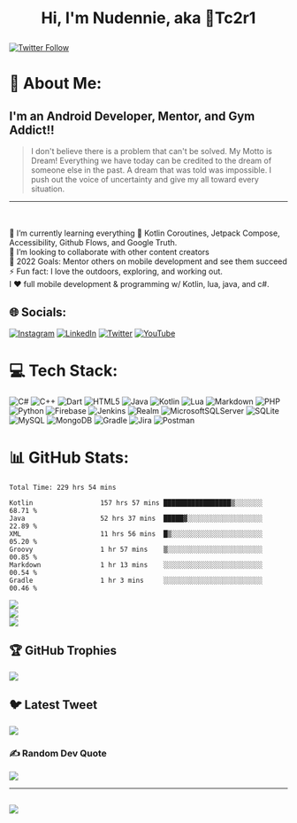 # <p align="center"> Hi, I'm Nudennie, aka 👾Tc2r1</p>
[![Twitter Follow](https://img.shields.io/twitter/follow/Tc2r1?color=1DA1F2&logo=twitter&style=for-the-badge)](https://twitter.com/intent/follow?original_referer=https%3A%2F%2Fgithub.com%2FTc2r1&screen_name=Tc2r1)
<br />
# 💫 About Me:
I'm an Android Developer, Mentor, and Gym Addict!!
---

>I don't believe there is a problem that can't be solved.  My Motto is Dream! Everything we have today can be credited to the dream of someone else in the past. A dream that was told was impossible. I push out the voice of uncertainty and give my all toward every situation.

---
<br><br>    🌱 I’m currently learning everything 🤣 Kotlin Coroutines, Jetpack Compose, Accessibility, Github Flows, and Google Truth.<br>    👯 I’m looking to collaborate with other content creators<br>    🥅 2022 Goals: Mentor others on mobile development and see them succeed<br>    ⚡ Fun fact: I love the outdoors, exploring, and working out.<br>    I ❤️ full mobile development & programming w/ Kotlin, lua, java, and c#.<br>


## 🌐 Socials:
[![Instagram](https://img.shields.io/badge/Instagram-%23E4405F.svg?logo=Instagram&logoColor=white)](https://instagram.com/Tc2r) [![LinkedIn](https://img.shields.io/badge/LinkedIn-%230077B5.svg?logo=linkedin&logoColor=white)](https://linkedin.com/in/nudennie) [![Twitter](https://img.shields.io/badge/Twitter-%231DA1F2.svg?logo=Twitter&logoColor=white)](https://twitter.com/Tc2r1) [![YouTube](https://img.shields.io/badge/YouTube-%23FF0000.svg?logo=YouTube&logoColor=white)](https://youtube.com/@zero2Champion) 

# 💻 Tech Stack:
![C#](https://img.shields.io/badge/c%23-%23239120.svg?style=for-the-badge&logo=c-sharp&logoColor=white) ![C++](https://img.shields.io/badge/c++-%2300599C.svg?style=for-the-badge&logo=c%2B%2B&logoColor=white) ![Dart](https://img.shields.io/badge/dart-%230175C2.svg?style=for-the-badge&logo=dart&logoColor=white) ![HTML5](https://img.shields.io/badge/html5-%23E34F26.svg?style=for-the-badge&logo=html5&logoColor=white) ![Java](https://img.shields.io/badge/java-%23ED8B00.svg?style=for-the-badge&logo=java&logoColor=white) ![Kotlin](https://img.shields.io/badge/kotlin-%230095D5.svg?style=for-the-badge&logo=kotlin&logoColor=white) ![Lua](https://img.shields.io/badge/lua-%232C2D72.svg?style=for-the-badge&logo=lua&logoColor=white) ![Markdown](https://img.shields.io/badge/markdown-%23000000.svg?style=for-the-badge&logo=markdown&logoColor=white) ![PHP](https://img.shields.io/badge/php-%23777BB4.svg?style=for-the-badge&logo=php&logoColor=white) ![Python](https://img.shields.io/badge/python-3670A0?style=for-the-badge&logo=python&logoColor=ffdd54) ![Firebase](https://img.shields.io/badge/firebase-%23039BE5.svg?style=for-the-badge&logo=firebase) ![Jenkins](https://img.shields.io/badge/jenkins-%232C5263.svg?style=for-the-badge&logo=jenkins&logoColor=white) ![Realm](https://img.shields.io/badge/Realm-39477F?style=for-the-badge&logo=realm&logoColor=white) ![MicrosoftSQLServer](https://img.shields.io/badge/Microsoft%20SQL%20Sever-CC2927?style=for-the-badge&logo=microsoft%20sql%20server&logoColor=white) ![SQLite](https://img.shields.io/badge/sqlite-%2307405e.svg?style=for-the-badge&logo=sqlite&logoColor=white) ![MySQL](https://img.shields.io/badge/mysql-%2300f.svg?style=for-the-badge&logo=mysql&logoColor=white) ![MongoDB](https://img.shields.io/badge/MongoDB-%234ea94b.svg?style=for-the-badge&logo=mongodb&logoColor=white) ![Gradle](https://img.shields.io/badge/Gradle-02303A.svg?style=for-the-badge&logo=Gradle&logoColor=white) ![Jira](https://img.shields.io/badge/jira-%230A0FFF.svg?style=for-the-badge&logo=jira&logoColor=white) ![Postman](https://img.shields.io/badge/Postman-FF6C37?style=for-the-badge&logo=postman&logoColor=white)

# 📊 GitHub Stats:
<!--START_SECTION:waka-->

```text
Total Time: 229 hrs 54 mins

Kotlin                 157 hrs 57 mins █████████████████▒░░░░░░░   68.71 %
Java                   52 hrs 37 mins  █████▓░░░░░░░░░░░░░░░░░░░   22.89 %
XML                    11 hrs 56 mins  █▒░░░░░░░░░░░░░░░░░░░░░░░   05.20 %
Groovy                 1 hr 57 mins    ▒░░░░░░░░░░░░░░░░░░░░░░░░   00.85 %
Markdown               1 hr 13 mins    ░░░░░░░░░░░░░░░░░░░░░░░░░   00.54 %
Gradle                 1 hr 3 mins     ░░░░░░░░░░░░░░░░░░░░░░░░░   00.46 %
```

<!--END_SECTION:waka-->


![](https://github-readme-stats.vercel.app/api?username=Tc2r1&theme=algolia&hide_border=false&include_all_commits=true&count_private=true)<br/>
![](https://github-readme-streak-stats.herokuapp.com/?user=Tc2r1&theme=algolia&hide_border=false)<br/>
![](https://github-readme-stats.vercel.app/api/top-langs/?username=Tc2r1&theme=algolia&hide_border=false&include_all_commits=true&count_private=true&layout=compact)
 

## 🏆 GitHub Trophies
![](https://github-profile-trophy.vercel.app/?username=Tc2r1&theme=algolia&no-frame=false&no-bg=false&margin-w=4)

## 🐦 Latest Tweet
[![](https://gtce.itsvg.in/api?username=Tc2r1)](https://github.com/VishwaGauravIn/github-twitter-card-embed)

### ✍️ Random Dev Quote
![](https://quotes-github-readme.vercel.app/api?type=vetical&theme=radical)

---
[![](https://visitcount.itsvg.in/api?id=Tc2r1&icon=0&color=2)](https://visitcount.itsvg.in)
---
